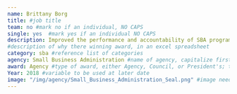 ```yaml
---
name: Brittany Borg
title: #job title
team: no #mark no if an individual, NO CAPS
single: yes  #mark yes if an individual NO CAPS
description: Improved the performance and accountability of SBA programs by helping leads evaluate programs and identify opportunities. Brittany’s work is being used as an example for other agencies. 
#description of why there winning award, in an excel spreadsheet
category: sba #reference list of categories
agency: Small Business Administration #name of agency, capitalize first letter of each name
award: Agency #type of award, either Agency, Council, or President's; this is case sensitive so make sure to match the options listed exactly. This section generates the format of the card
Year: 2018 #variable to be used at later date
image: "/img/agency/Small_Business_Administration_Seal.png" #image needed for Team award (agency seal) and President's award (headshot); leave empty if and individual Agency award
---
```


